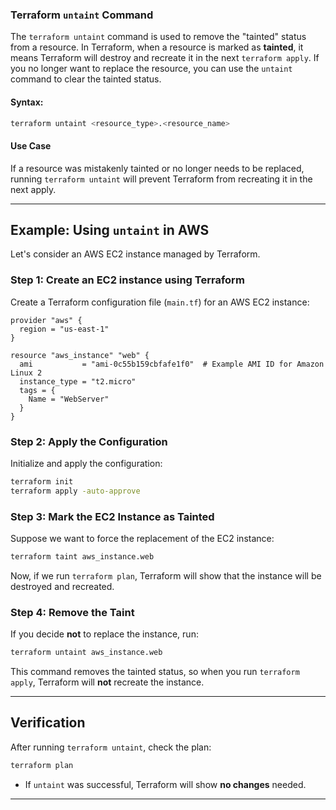 ### **Terraform `untaint` Command**

The `terraform untaint` command is used to remove the "tainted" status from a resource. In Terraform, when a resource is marked as **tainted**, it means Terraform will destroy and recreate it in the next `terraform apply`. If you no longer want to replace the resource, you can use the `untaint` command to clear the tainted status.

#### **Syntax:**
```bash
terraform untaint <resource_type>.<resource_name>
```

#### **Use Case**
If a resource was mistakenly tainted or no longer needs to be replaced, running `terraform untaint` will prevent Terraform from recreating it in the next apply.

---

## **Example: Using `untaint` in AWS**
Let's consider an AWS EC2 instance managed by Terraform.

### **Step 1: Create an EC2 instance using Terraform**
Create a Terraform configuration file (`main.tf`) for an AWS EC2 instance:

```hcl
provider "aws" {
  region = "us-east-1"
}

resource "aws_instance" "web" {
  ami           = "ami-0c55b159cbfafe1f0"  # Example AMI ID for Amazon Linux 2
  instance_type = "t2.micro"
  tags = {
    Name = "WebServer"
  }
}
```

### **Step 2: Apply the Configuration**
Initialize and apply the configuration:

```bash
terraform init
terraform apply -auto-approve
```

### **Step 3: Mark the EC2 Instance as Tainted**
Suppose we want to force the replacement of the EC2 instance:

```bash
terraform taint aws_instance.web
```

Now, if we run `terraform plan`, Terraform will show that the instance will be destroyed and recreated.

### **Step 4: Remove the Taint**
If you decide **not** to replace the instance, run:

```bash
terraform untaint aws_instance.web
```

This command removes the tainted status, so when you run `terraform apply`, Terraform will **not** recreate the instance.

---

## **Verification**
After running `terraform untaint`, check the plan:

```bash
terraform plan
```
- If `untaint` was successful, Terraform will show **no changes** needed.

---

